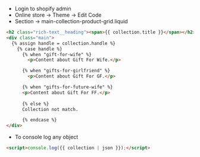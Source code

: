 - Login to shopify admin
- Online store → Theme → Edit Code
- Section → main-collection-product-grid.liquid

```HTML
<h2 class="rich-text__heading"><span>{{ collection.title }}</span></h2>
<div class="main">
  {% assign handle = collection.handle %}
    {% case handle %}
      {% when "gift-for-wife" %}
        <p>Content about Gift For Wife.</p>

      {% when "gifts-for-girlfriend" %}
        <p>Content about Gift For GF.</p>

      {% when "gifts-for-future-wife" %}
      <p>Content about Gift For FF.</p>
      
      {% else %}
      Collection not match.

      {% endcase %}
</div>

```

- To console log any object
```HTML
<script>console.log({{ collection | json }});</script>
```
